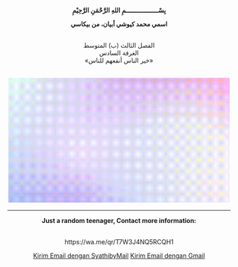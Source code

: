 <p align="center">
  <strong>بِسْــــــــــــــــــمِ اللهِ الرَّحْمَنِ الرَّحِيْمِ</strong>
</p>



<p align="center">
  <strong>اسمي محمد كيوشي أبيان، من بيكاسي</strong>
</p>

<p align="center">
<br/> الفصل الثالث (ب) المتوسط
  <br/> الغرفة السادس
<br/> «خير الناس أنفعهم للناس»
</p>
<br/>
<div align="center">
  <img src="https://github.com/kiyoshiabyan/Lobby-Page/blob/main/https___github_com_kiyoshiabyan_20250705_080258_0001.gif" alt="Device" width="500" />
</div>

---
<p align="center">
  <strong>Just a random teenager,
    Contact more information:
</strong>
</p>

<p align="center">
<br/> https://wa.me/qr/T7W3J4NQ5RCQH1

<p align="center">
<a href="mailto:kiyoshiabyan11@smail.syathiby.id">Kirim Email dengan SyathibyMail</a>
<a href="mailto:kiyoshiabyan11@gmail.com">Kirim Email dengan Gmail</a>


  
